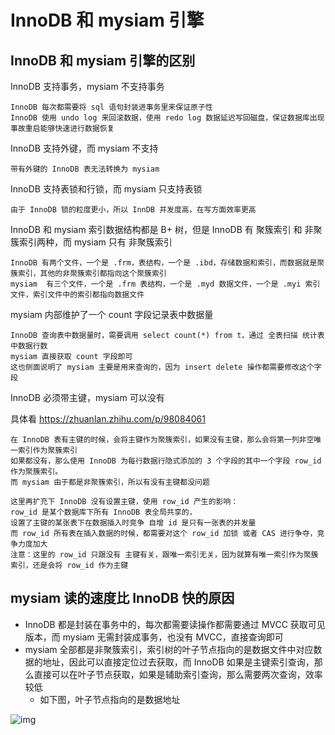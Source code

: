 # InnoDB 和 mysiam 引擎



## InnoDB 和 mysiam 引擎的区别

InnoDB 支持事务，mysiam 不支持事务

```
InnoDB 每次都需要将 sql 语句封装进事务里来保证原子性
InnoDB 使用 undo log 来回滚数据，使用 redo log 数据延迟写回磁盘，保证数据库出现事故重启能够快速进行数据恢复
```



InnoDB 支持外键，而 mysiam 不支持

```
带有外键的 InnoDB 表无法转换为 mysiam
```



InnoDB 支持表锁和行锁，而 mysiam 只支持表锁

```
由于 InnoDB 锁的粒度更小，所以 InnDB 并发度高，在写方面效率更高
```



InnoDB 和 mysiam 索引数据结构都是 B+ 树，但是 InnoDB 有 聚簇索引 和 非聚簇索引两种，而 mysiam 只有 非聚簇索引

```
InnoDB 有两个文件，一个是 .frm，表结构，一个是 .ibd，存储数据和索引，而数据就是聚簇索引，其他的非聚簇索引都指向这个聚簇索引
mysiam  有三个文件，一个是 .frm 表结构，一个是 .myd 数据文件，一个是 .myi 索引文件，索引文件中的索引都指向数据文件
```



mysiam 内部维护了一个 count 字段记录表中数据量

```
InnoDB 查询表中数据量时，需要调用 select count(*) from t，通过 全表扫描 统计表中数据行数
mysiam 直接获取 count 字段即可
这也侧面说明了 mysiam 主要是用来查询的，因为 insert delete 操作都需要修改这个字段
```



InnoDB 必须带主键，mysiam 可以没有

具体看 <https://zhuanlan.zhihu.com/p/98084061>

```
在 InnoDB 表有主键的时候，会将主键作为聚簇索引，如果没有主键，那么会将第一列非空唯一索引作为聚簇索引
如果都没有，那么使用 InnoDB 为每行数据行隐式添加的 3 个字段的其中一个字段 row_id 作为聚簇索引。
而 mysiam 由于都是非聚簇索引，所以有没有主键都没问题

这里再扩充下 InnoDB 没有设置主键，使用 row_id 产生的影响：
row_id 是某个数据库下所有 InnoDB 表全局共享的，
设置了主键的某张表下在数据插入时竞争 自增 id 是只有一张表的并发量
而 row_id 所有表在插入数据的时候，都需要对这个 row_id 加锁 或者 CAS 进行争夺，竞争力度加大
注意：这里的 row_id 只跟没有 主键有关，跟唯一索引无关，因为就算有唯一索引作为聚簇索引，还是会将 row_id 作为主键
```





## mysiam 读的速度比 InnoDB 快的原因

- InnoDB 都是封装在事务中的，每次都需要读操作都需要通过 MVCC 获取可见版本，而 mysiam 无需封装成事务，也没有 MVCC，直接查询即可
- mysiam 全部都是非聚簇索引，索引树的叶子节点指向的是数据文件中对应数据的地址，因此可以直接定位过去获取，而 InnoDB 如果是主键索引查询，那么直接可以在叶子节点获取，如果是辅助索引查询，那么需要两次查询，效率较低
  - 如下图，叶子节点指向的是数据地址

![img](https://img-blog.csdn.net/20170307100553013?watermark/2/text/aHR0cDovL2Jsb2cuY3Nkbi5uZXQvZG9uZ2hhaXhpYW9sb25nd2FuZw==/font/5a6L5L2T/fontsize/400/fill/I0JBQkFCMA==/dissolve/70/gravity/Center)